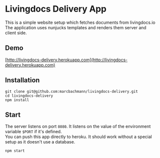 # Livingdocs Delivery App

This is a simple website setup which fetches documents from livingdocs.io
The application uses nunjucks templates and renders them server and client side.

## Demo
[http://livingdocs-delivery.herokuapp.com](http://livingdocs-delivery.herokuapp.com)

## Installation
```
git clone git@github.com:marcbachmann/livingdocs-delivery.git
cd livingdocs-delivery
npm install
```

## Start
The server listens on port `8080`.
It listens on the value of the environment variable `$PORT` if it's defined.  
You can push this app directly to heroku. It should work without a special setup as it doesn't use a database.
```
npm start
```
